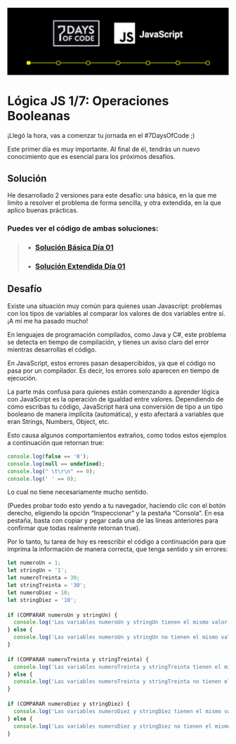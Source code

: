 ![Portada Día 01](../images/cover-day-01.png)

# Lógica JS 1/7: Operaciones Booleanas
 
¡Llegó la hora, vas a comenzar tu jornada en el #7DaysOfCode ;)

Este primer día es muy importante. Al final de él, tendrás un nuevo conocimiento que es esencial para los próximos desafíos.

## Solución 
He desarrollado 2 versiones para este desafío: una básica, en la que me limito a resolver el problema de forma sencilla, y otra extendida, en la que aplico buenas prácticas.  

### Puedes ver el código de ambas soluciones:
> - ### [Solución Básica Día 01](./solution/solution-basic-day-01.js)   
> - ### [Solución Extendida Día 01](./solution/solution-extended-day-01.js)  

## Desafío
Existe una situación muy común para quienes usan Javascript: problemas con los tipos de variables al comparar los valores de dos variables entre sí. ¡A mí me ha pasado mucho!

En lenguajes de programación compilados, como Java y C#, este problema se detecta en tiempo de compilación, y tienes un aviso claro del error mientras desarrollas el código.

En JavaScript, estos errores pasan desapercibidos, ya que el código no pasa por un compilador. Es decir, los errores solo aparecen en tiempo de ejecución.

La parte más confusa para quienes están comenzando a aprender lógica con JavaScript es la operación de igualdad entre valores. Dependiendo de cómo escribas tu código, JavaScript hará una conversión de tipo a un tipo booleano de manera implícita (automática), y esto afectará a variables que eran Strings, Numbers, Object, etc.

Esto causa algunos comportamientos extraños, como todos estos ejemplos a continuación que retornan true:

```javascript
console.log(false == '0');
console.log(null == undefined);
console.log(" \t\r\n" == 0);
console.log(' ' == 0);
```

Lo cual no tiene necesariamente mucho sentido.

(Puedes probar todo esto yendo a tu navegador, haciendo clic con el botón derecho, eligiendo la opción “Inspeccionar” y la pestaña “Consola”. En esa pestaña, basta con copiar y pegar cada una de las líneas anteriores para confirmar que todas realmente retornan true).

Por lo tanto, tu tarea de hoy es reescribir el código a continuación para que imprima la información de manera correcta, que tenga sentido y sin errores:

```javascript
let numeroUn = 1;
let stringUn = '1';
let numeroTreinta = 30;
let stringTreinta = '30';
let numeroDiez = 10;
let stringDiez = '10';

if (COMPARAR numeroUn y stringUn) {
  console.log('Las variables numeroUn y stringUn tienen el mismo valor, pero tipos diferentes');
} else {
  console.log('Las variables numeroUn y stringUn no tienen el mismo valor');
}

if (COMPARAR numeroTreinta y stringTreinta) {
  console.log('Las variables numeroTreinta y stringTreinta tienen el mismo valor y el mismo tipo');
} else {
  console.log('Las variables numeroTreinta y stringTreinta no tienen el mismo tipo');
}

if (COMPARAR numeroDiez y stringDiez) {
  console.log('Las variables numeroDiez y stringDiez tienen el mismo valor, pero tipos diferentes');
} else {
  console.log('Las variables numeroDiez y stringDiez no tienen el mismo valor');
}
```
